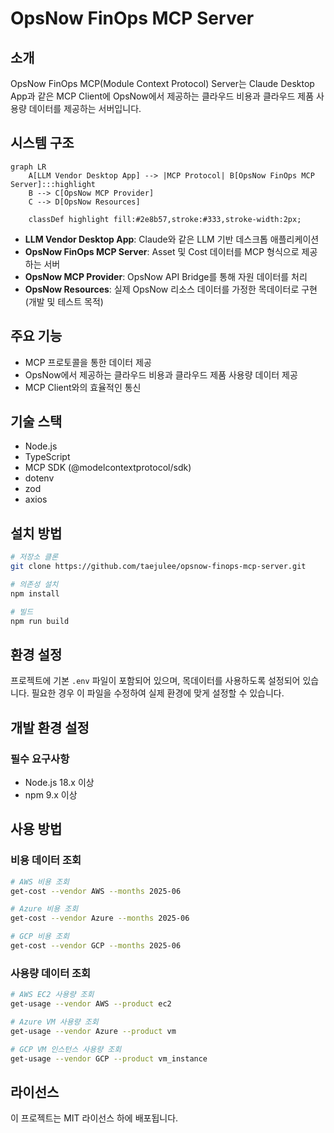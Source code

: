 # OpsNow FinOps MCP Server

## 소개
OpsNow FinOps MCP(Module Context Protocol) Server는 Claude Desktop App과 같은 MCP Client에 OpsNow에서 제공하는 클라우드 비용과 클라우드 제품 사용량 데이터를 제공하는 서버입니다.

## 시스템 구조
```mermaid
graph LR
    A[LLM Vendor Desktop App] --> |MCP Protocol| B[OpsNow FinOps MCP Server]:::highlight
    B --> C[OpsNow MCP Provider]
    C --> D[OpsNow Resources]
    
    classDef highlight fill:#2e8b57,stroke:#333,stroke-width:2px;
```

- **LLM Vendor Desktop App**: Claude와 같은 LLM 기반 데스크톱 애플리케이션
- **OpsNow FinOps MCP Server**: Asset 및 Cost 데이터를 MCP 형식으로 제공하는 서버
- **OpsNow MCP Provider**: OpsNow API Bridge를 통해 자원 데이터를 처리
- **OpsNow Resources**: 실제 OpsNow 리소스 데이터를 가정한 목데이터로 구현 (개발 및 테스트 목적)

## 주요 기능

- MCP 프로토콜을 통한 데이터 제공
- OpsNow에서 제공하는 클라우드 비용과 클라우드 제품 사용량 데이터 제공
- MCP Client와의 효율적인 통신

## 기술 스택

- Node.js
- TypeScript
- MCP SDK (@modelcontextprotocol/sdk)
- dotenv
- zod
- axios

## 설치 방법

```bash
# 저장소 클론
git clone https://github.com/taejulee/opsnow-finops-mcp-server.git

# 의존성 설치
npm install

# 빌드
npm run build
```

## 환경 설정
프로젝트에 기본 `.env` 파일이 포함되어 있으며, 목데이터를 사용하도록 설정되어 있습니다. 필요한 경우 이 파일을 수정하여 실제 환경에 맞게 설정할 수 있습니다.

## 개발 환경 설정

### 필수 요구사항

- Node.js 18.x 이상
- npm 9.x 이상

## 사용 방법

### 비용 데이터 조회
```bash
# AWS 비용 조회
get-cost --vendor AWS --months 2025-06

# Azure 비용 조회
get-cost --vendor Azure --months 2025-06

# GCP 비용 조회
get-cost --vendor GCP --months 2025-06
```

### 사용량 데이터 조회
```bash
# AWS EC2 사용량 조회
get-usage --vendor AWS --product ec2

# Azure VM 사용량 조회
get-usage --vendor Azure --product vm

# GCP VM 인스턴스 사용량 조회
get-usage --vendor GCP --product vm_instance
```

## 라이선스
이 프로젝트는 MIT 라이선스 하에 배포됩니다.
